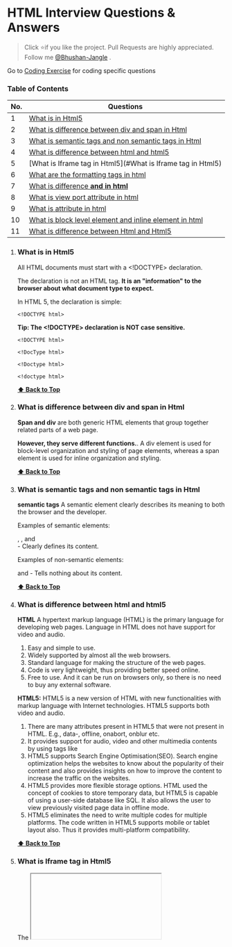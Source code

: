 # HTML Interview Questions & Answers

> Click :star:if you like the project. Pull Requests are highly appreciated. Follow me [@Bhushan-Jangle](https://www.instagram.com/bhu5hanpatil/) .

Go to [Coding Exercise](#coding-exercise) for coding specific questions

### Table of Contents

| No. | Questions |
|---- | ---------
|1  | [What is <!Doctype html> in Html5](#What-is-<!Doctype-html>-in-Html5) |
|2  | [What is difference between div and span in Html](#What-is-difference-between-div-and-span-in-Html)|
|3  | [What is semantic tags and non semantic tags in Html](#What-is-semantic-tags-and-non-semantic-tags-in-Html)|
|4  | [What is difference between html and html5](#What-is-difference-between-html-and-html5)|
|5  | [What is Iframe tag in Html5](#What is Iframe tag in Html5)|
|6  | [What are the formatting tags in html](#what-is-the-purpose-of-the-array-splice-method)|
|7  | [What is difference <b> and <Strong> in html](#what-is-the-difference-between-slice-and-splice)|
|8  | [What is view port attribute in html](#how-do-you-compare-object-and-map)|
|9  | [What is attribute in html](#what-is-the-difference-between--and--operators)|
|10 | [What is block level element and inline element in html](#what-are-lambda-or-arrow-functions)|
|11 | [What is difference between Html and Html5](#what-is-a-first-class-function)|


1. ### What is <!Doctype html> in Html5

      All HTML documents must start with a <!DOCTYPE> declaration.

      The declaration is not an HTML tag. **It is an "information" to the browser about what document type to expect.**

      In HTML 5, the declaration is simple:

      ```<!DOCTYPE html>```

      **Tip: The <!DOCTYPE> declaration is NOT case sensitive.**
   
      ```<!DOCTYPE html>```
   
      ```<!DocType html>```
   
      ```<!Doctype html>```
   
      ```<!doctype html>```

      
      **[⬆ Back to Top](#table-of-contents)**

2. ### What is difference between div and span in Html

    **Span and div** are both generic HTML elements that group together related parts of a web page. 
    
    **However, they serve different functions.**.
    A div element is used for block-level organization and styling of page elements,
    whereas a span element is used for inline organization and styling.

    **[⬆ Back to Top](#table-of-contents)**

3. ### What is semantic tags and non semantic tags in Html

    **semantic tags**
    A semantic element clearly describes its meaning to both the browser and the developer.

    Examples of semantic elements: <form>, <table>, and <article> - Clearly defines its content.
      
    Examples of non-semantic elements: <div> and <span> - Tells nothing about its content.

    **[⬆ Back to Top](#table-of-contents)**

4. ### What is difference between html and html5

    **HTML** 
    A hypertext markup language (HTML) is the primary language for developing web pages.
    Language in HTML does not have support for video and audio.
      
     1. Easy and simple to use.
     2. Widely supported by almost all the web browsers.
     3. Standard language for making the structure of the web pages.
     4. Code is very lightweight, thus providing better speed online.
     5. Free to use. And it can be run on browsers only, so there is no need to buy any external software.
    
    **HTML5:** 
    HTML5 is a new version of HTML with new functionalities with markup language with Internet technologies.
    HTML5 supports both video and audio.
      
     1. There are many attributes present in HTML5 that were not present in HTML. E.g., data-, offline, onabort, onblur etc.
     2. It provides support for audio, video and other multimedia contents by using tags like <audio>,<video>,<canvas> etc.
        There are many page layouts options available in HTML5. In HTML, you can only find page layouts tags like div, span, etc. But in HTML5, there are many more tag         options available like header, footer, article, section, etc.
     3. HTML5 supports Search Engine Optimisation(SEO). Search engine optimization helps the websites to know about the popularity of their content and also provides           insights on how to improve the content to increase the traffic on the websites.
     4. HTML5 provides more flexible storage options. HTML used the concept of cookies to store temporary data, but HTML5 is capable of using a user-side database like         SQL. It also allows the user to view previously visited page data in offline mode.
     5. HTML5 eliminates the need to write multiple codes for multiple platforms. The code written in HTML5 supports mobile or tablet layout also. Thus it provides             multi-platform compatibility.

    **[⬆ Back to Top](#table-of-contents)**

5. ### What is Iframe tag in Html5

    The <iframe> tag specifies an inline frame.
    An inline frame is used to embed another document within the current HTML document.
      
    Tip: Use CSS to style the <iframe> (see example below). 

    Tip: It is a good practice to always include a title attribute for the <iframe>. This is used by screen readers to read out what the content of the <iframe> is.

    **[⬆ Back to Top](#table-of-contents)**

6. ### What is the purpose of the array splice method

    The **splice()** method is used either adds/removes items to/from an array, and then returns the removed item. The first argument specifies the array position for insertion or deletion whereas the optional second argument indicates the number of elements to be deleted. Each additional argument is added to the array. 
    
    Some of the examples of this method are,

    ```javascript
    let arrayIntegersOriginal1 = [1, 2, 3, 4, 5];
    let arrayIntegersOriginal2 = [1, 2, 3, 4, 5];
    let arrayIntegersOriginal3 = [1, 2, 3, 4, 5];

    let arrayIntegers1 = arrayIntegersOriginal1.splice(0,2); // returns [1, 2]; original array: [3, 4, 5]
    let arrayIntegers2 = arrayIntegersOriginal2.splice(3); // returns [4, 5]; original array: [1, 2, 3]
    let arrayIntegers3 = arrayIntegersOriginal3.splice(3, 1, "a", "b", "c"); //returns [4]; original array: [1, 2, 3, "a", "b", "c", 5]
    ```

    **Note:** Splice method modifies the original array and returns the deleted array.

    **[⬆ Back to Top](#table-of-contents)**

7. ### What is the difference between slice and splice

    Some of the major difference in a tabular form

    | Slice | Splice |
    |---- | ---------
    | Doesn't modify the original array(immutable)  | Modifies the original array(mutable) |
    | Returns the subset of original array | Returns the deleted elements as array  |
    | Used to pick the elements from array | Used to insert or delete elements to/from array|

    **[⬆ Back to Top](#table-of-contents)**

8. ### How do you compare Object and Map

    **Objects** are similar to **Maps** in that both let you set keys to values, retrieve those values, delete keys, and detect whether something is stored at a key. Due to this reason, Objects have been used as Maps historically. But there are important differences that make using a Map preferable in certain cases.

    1. The keys of an Object are Strings and Symbols, whereas they can be any value for a Map, including functions, objects, and any primitive.
    2. The keys in Map are ordered while keys added to Object are not. Thus, when iterating over it, a Map object returns keys in order of insertion.
    3. You can get the size of a Map easily with the size property, while the number of properties in an Object must be determined manually.
    4. A Map is an iterable and can thus be directly iterated, whereas iterating over an Object requires obtaining its keys in some fashion and iterating over them.
    5. An Object has a prototype, so there are default keys in the map that could collide with your keys if you're not careful. As of ES5 this can be bypassed by using map = Object.create(null), but this is seldom done.
    6. A Map may perform better in scenarios involving frequent addition and removal of key pairs.

    **[⬆ Back to Top](#table-of-contents)**

9. ### What is the difference between == and === operators

    JavaScript provides both strict(===, !==) and type-converting(==, !=) equality comparison. The strict operators take type of variable in consideration, while non-strict operators make type correction/conversion based upon values of variables. The strict operators follow the below conditions for different types,
    1. Two strings are strictly equal when they have the same sequence of characters, same length, and same characters in corresponding positions.
    2. Two numbers are strictly equal when they are numerically equal. i.e, Having the same number value.
       There are two special cases in this,
       1. NaN is not equal to anything, including NaN.
       2. Positive and negative zeros are equal to one another.
    3. Two Boolean operands are strictly equal if both are true or both are false.
    4. Two objects are strictly equal if they refer to the same Object.
    5. Null and Undefined types are not equal with ===, but equal with ==. i.e,
        null===undefined --> false but null==undefined --> true

    Some of the example which covers the above cases,

    ```javascript
    0 == false   // true
    0 === false  // false
    1 == "1"     // true
    1 === "1"    // false
    null == undefined // true
    null === undefined // false
    '0' == false // true
    '0' === false // false
    []==[] or []===[] //false, refer different objects in memory
    {}=={} or {}==={} //false, refer different objects in memory
    ```

    **[⬆ Back to Top](#table-of-contents)**

10. ### What are lambda or arrow functions

    An arrow function is a shorter syntax for a function expression and does not have its own **this, arguments, super, or new.target**. These functions are best suited for non-method functions, and they cannot be used as constructors.

    **[⬆ Back to Top](#table-of-contents)**

11. ### What is a first class function

    In Javascript, functions are first class objects. First-class functions means when functions in that language are treated like any other variable.

    For example, in such a language, a function can be passed as an argument to other functions, can be returned by another function and can be assigned as a value to a variable. For example, in the below example, handler functions assigned to a listener

    ```javascript
    const handler = () => console.log ('This is a click handler function');
    document.addEventListener ('click', handler);
    ```

    **[⬆ Back to Top](#table-of-contents)**

12. ### What is a first order function

    First-order function is a function that doesn’t accept another function as an argument and doesn’t return a function as its return value.

    ```javascript
    const firstOrder = () => console.log ('I am a first order function!');
    ```

    **[⬆ Back to Top](#table-of-contents)**
